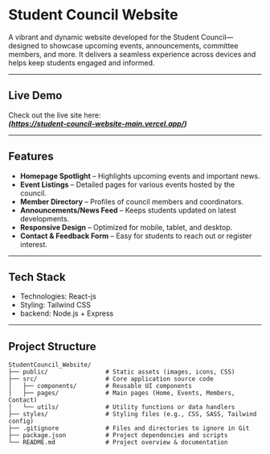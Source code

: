 #  Student Council Website

A vibrant and dynamic website developed for the Student Council—designed to showcase upcoming events, announcements, committee members, and more. It delivers a seamless experience across devices and helps keep students engaged and informed.

---

##  Live Demo
Check out the live site here:  
***(https://student-council-website-main.vercel.app/)***

---

##  Features
-  **Homepage Spotlight** – Highlights upcoming events and important news.
-  **Event Listings** – Detailed pages for various events hosted by the council.
-  **Member Directory** – Profiles of council members and coordinators.
-  **Announcements/News Feed** – Keeps students updated on latest developments.
-  **Responsive Design** – Optimized for mobile, tablet, and desktop.
-  **Contact & Feedback Form** – Easy for students to reach out or register interest.

---

##  Tech Stack
- Technologies: React-js
- Styling: Tailwind CSS
- backend: Node.js + Express


---

##  Project Structure
```text
StudentCouncil_Website/
├── public/                # Static assets (images, icons, CSS)
├── src/                   # Core application source code
│   ├── components/        # Reusable UI components
│   ├── pages/             # Main pages (Home, Events, Members, Contact)
│   └── utils/             # Utility functions or data handlers
├── styles/                # Styling files (e.g., CSS, SASS, Tailwind config)
├── .gitignore             # Files and directories to ignore in Git
├── package.json           # Project dependencies and scripts
└── README.md              # Project overview & documentation
